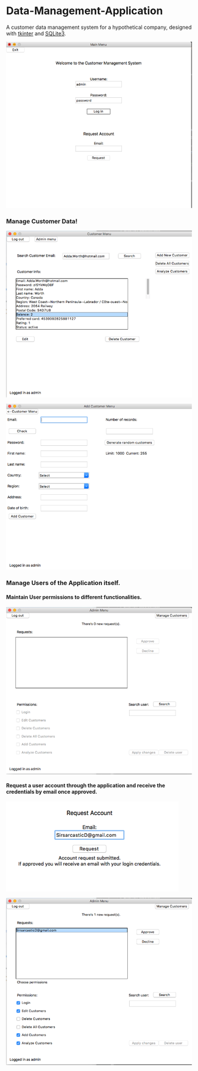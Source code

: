 # Data-Management-Application
A customer data management system for a hypothetical company, designed with [tkinter](https://docs.python.org/3/library/tkinter.html) and [SQLite3](https://www.sqlite.org/index.html).

![](https://github.com/SirsarcasticD/Customer-Management-Application/blob/master/app/lib/Images/main_menu.png)

### Manage Customer Data!

![](https://github.com/SirsarcasticD/Customer-Management-Application/blob/master/app/lib/Images/manage_customers.png)

![](https://github.com/SirsarcasticD/Customer-Management-Application/blob/master/app/lib/Images/add_customers.png)

### Manage Users of the Application itself.
#### Maintain User permissions to different functionalities.

![](https://github.com/SirsarcasticD/Customer-Management-Application/blob/master/app/lib/Images/admin_menu.png)

#### Request a user account through the application and receive the credentials by email once approved.

![](https://github.com/SirsarcasticD/Customer-Management-Application/blob/master/app/lib/Images/make_request.png)

![](https://github.com/SirsarcasticD/Customer-Management-Application/blob/master/app/lib/Images/respond_request.png)

